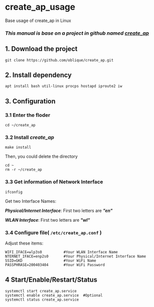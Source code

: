 # create_ap_usage
Base usage of create_ap in Linux

### ***This manual is base on a project in github named [create_ap](https://github.com/oblique/create_ap)***

## 1. Download the project

```
git clone https://github.com/oblique/create_ap.git
```

## 2. Install dependency

```
apt install bash util-linux procps hostapd iproute2 iw
```

## 3. Configuration

### 3.1 Enter the floder
```
cd ~/create_ap
```

### 3.2 Install ***create_ap***

```
make install
```

Then, you could delete the directory

```
cd ~
rm -r ~/create_ap
```

### 3.3 Get information of Network Interface

```
ifconfig
```

Get two Interface Names:

***Physical/Internet Interface***: First two letters are ***"en"***

***WLAN Interface***: First two letters are ***"wl"***

### 3.4 Configure file( `/etc/create_ap.conf` )


Adjust these items:

```
WIFI_IFACE=wlp3s0          #Your WLAN Interface Name
NTERNET_IFACE=enp2s0       #Your Physical/Internet Interface Name
SSID=GKD                   #Your WiFi Name
PASSPHRASE=200403404       #Your WiFi Password
```

## 4 Start/Enable/Restart/Status
```
systemctl start create_ap.service
systemctl enable create_ap.service  #Optional
systemctl status create_ap.service
```
